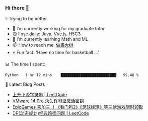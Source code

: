 ### Hi there 👋

✨Trying to be better.

<!--
- 😄 Pronouns: ...
- 👯 I’m looking to collaborate on ...
- 🤔 I’m looking for help with ...
- 💬 Ask me about ...
-->

- 🔭 I’m currently working for my graduate tutor
- 😄 I use daily: Java, Vue.js, H5C3
- 🌱 I’m currently learning Math and ML
- 📫 How to reach me: [做棵大树](https://beatree.cn)
- ⚡ Fun fact: 'Have no time for basketball ...'

📊 The time I spent:

<!--START_SECTION:waka-->
```text
Python   1 hr 12 mins    █████████████████████████   99.48 % 
```
<!--END_SECTION:waka-->

👀 Latest Blog Posts

<!-- BLOG-POST-LIST:START -->
- [上升下降字符串 | LeetCode](https://beatree.cn/%e4%b8%8a%e5%8d%87%e4%b8%8b%e9%99%8d%e5%ad%97%e7%ac%a6%e4%b8%b2-leetcode.html)
- [VMware 14 Pro 永久许可证激活密钥](https://beatree.cn/vmware-14-pro-%e6%b0%b8%e4%b9%85%e8%ae%b8%e5%8f%af%e8%af%81%e6%bf%80%e6%b4%bb%e5%af%86%e9%92%a5.html)
- [EpicGames 喜加三 ！《看门狗2》《足球经理》等三款游戏限时领取](https://beatree.cn/epicgames-%e5%96%9c%e5%8a%a0%e4%b8%89-%ef%bc%81%e3%80%8a%e7%9c%8b%e9%97%a8%e7%8b%972%e3%80%8b%e3%80%8a%e8%b6%b3%e7%90%83%e7%bb%8f%e7%90%86%e3%80%8b%e7%ad%89%e4%b8%89%e6%ac%be%e6%b8%b8%e6%88%8f.html)
- [DP(动态规划)经典路径问题 | LeetCode](https://beatree.cn/dp%e5%8a%a8%e6%80%81%e8%a7%84%e5%88%92%e7%bb%8f%e5%85%b8%e8%b7%af%e5%be%84%e9%97%ae%e9%a2%98-leetcode.html)
<!-- BLOG-POST-LIST:END -->
